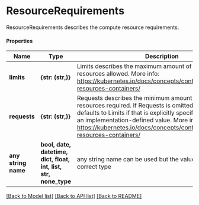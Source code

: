 # ResourceRequirements

ResourceRequirements describes the compute resource requirements.

#### Properties
Name | Type | Description | Notes
------------ | ------------- | ------------- | -------------
**limits** | **{str: (str,)}** | Limits describes the maximum amount of compute resources allowed. More info: https://kubernetes.io/docs/concepts/configuration/manage-resources-containers/ | [optional] 
**requests** | **{str: (str,)}** | Requests describes the minimum amount of compute resources required. If Requests is omitted for a container, it defaults to Limits if that is explicitly specified, otherwise to an implementation-defined value. More info: https://kubernetes.io/docs/concepts/configuration/manage-resources-containers/ | [optional] 
**any string name** | **bool, date, datetime, dict, float, int, list, str, none_type** | any string name can be used but the value must be the correct type | [optional]

[[Back to Model list]](../README.md#documentation-for-models) [[Back to API list]](../README.md#documentation-for-api-endpoints) [[Back to README]](../README.md)

